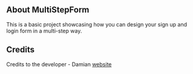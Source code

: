 ## About MultiStepForm

This is a basic project showcasing how you can design your sign up and login form in a multi-step way.

## Credits
Credits to the developer - Damian [website](https://wa.me/2348060864466)